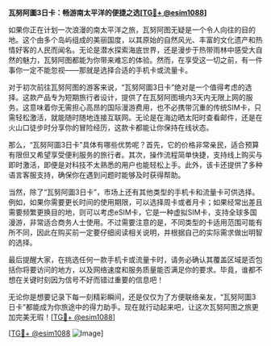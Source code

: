 **瓦努阿圖3日卡：畅游南太平洋的便捷之选[[TG💪+ @esim1088](https://t.me/s/esim1088)]**

如果你正在计划一次浪漫的南太平洋之旅，瓦努阿图无疑是一个令人向往的目的地。这个由多个岛屿组成的美丽国度，以其原始的自然风光、丰富的文化遗产和热情好客的人民而闻名。无论是潜水探索海底世界，还是漫步于热带雨林中感受大自然的魅力，瓦努阿图都能为你带来难忘的体验。然而，在享受这一切之前，有一件事你一定不能忽视——那就是选择合适的手机卡或流量卡。

对于初次前往瓦努阿图的游客来说，“瓦努阿圖3日卡”绝对是一个值得考虑的选择。这款产品专为短期旅行者设计，提供了在瓦努阿图境内3天内无限上网的服务。这意味着你无需担心高昂的国际漫游费用，也不必携带沉重的传统SIM卡，只需轻松激活，就能随时随地连接互联网。无论是在海边晒太阳时查看邮件，还是在火山口徒步时分享你的冒险经历，这款卡都能让你保持在线状态。

那么，“瓦努阿圖3日卡”具体有哪些优势呢？首先，它的价格非常亲民，适合预算有限但又希望享受便利服务的旅行者。其次，操作流程简单快捷，支持线上购买与即时激活，即便是对科技不太熟悉的用户也能轻松上手。此外，该卡还提供了多种语言客服支持，确保你在遇到问题时能够及时获得帮助。

当然，除了“瓦努阿圖3日卡”，市场上还有其他类型的手机卡和流量卡可供选择。例如，如果你需要更长时间的使用期限，可以选择周卡或者月卡；如果经常出差且需要频繁更换目的地，则可以考虑eSIM卡，它是一种虚拟SIM卡，支持全球多国漫游，非常适合商务人士使用。不过需要注意的是，不同类型的卡适用范围可能有所不同，因此在购买前一定要仔细阅读相关说明，并根据自己的实际需求做出明智的选择。

最后提醒大家，在挑选任何一款手机卡或流量卡时，请务必确认其覆盖区域是否包括你将要访问的地方，以及网络速度和服务质量能否满足你的要求。毕竟，谁都不想在关键时刻因为信号不好而错过重要的信息吧！

无论你是想要记录下每一刻精彩瞬间，还是仅仅为了方便联络亲友，“瓦努阿圖3日卡”都能成为你旅途中的得力助手。现在就行动起来吧，让这次瓦努阿图之旅更加完美无瑕！[[TG💪+ @esim1088](https://t.me/s/esim1088)]

[[TG💪+ @esim1088](https://t.me/s/esim1088) ![Image](https://i.postimg.cc/4NQfJmqS/Snipaste-2025-05-13-00-14-12.png)]